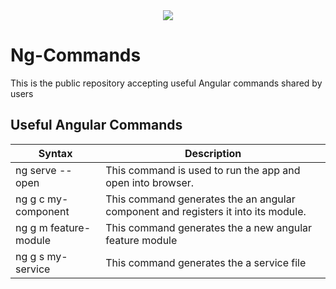 
<div align="center" href="https://angular.io/" target="_blank">
<img src="https://angular.io/assets/images/logos/angular/logo-nav@2x.png">
</div>

# Ng-Commands
This is the public repository accepting useful Angular commands shared by users

## Useful Angular Commands
| Syntax | Description |
| --- | ----------- |
| ng serve --open | This command is used to run the app and open into browser. |
| ng g c my-component | This command generates the an angular component and registers it into its module. |
| ng g m feature-module | This command generates the a new angular feature module |
| ng g s my-service | This command generates the a service file |
